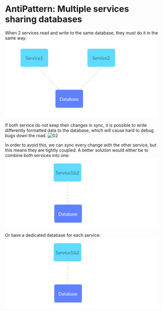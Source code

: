 # AntiPattern: Multiple services sharing databases

When 2 services read and write to the same database,
they must do it in the same way.
![01](./assets/01.png)

If both service do not keep their changes in sync, it is possible to
write differently formatted data to the database, which will cause hard
to debug bugs down the road.
![02](./assets.02.png)


In order to avoid this, we can sync every change with the other service, but this means they are tightly coupled. A better solution would either be to combine both services into one:
![03](./assets/03.png)

Or have a dedicated database for each service:
![04](./assets/03.png)

